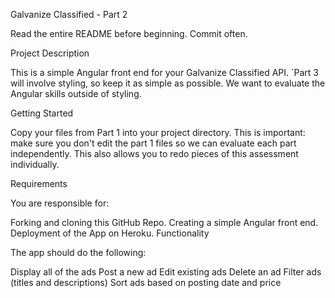 Galvanize Classified - Part 2

Read the entire README before beginning. Commit often.

Project Description

This is a simple Angular front end for your Galvanize Classified API. `Part 3 will involve styling, so keep it as simple as possible. We want to evaluate the Angular skills outside of styling.

Getting Started

Copy your files from Part 1 into your project directory.
This is important: make sure you don't edit the part 1 files so we can evaluate each part independently.
This also allows you to redo pieces of this assessment individually.

Requirements

You are responsible for:

Forking and cloning this GitHub Repo.
Creating a simple Angular front end.
Deployment of the App on Heroku.
Functionality

The app should do the following:

Display all of the ads
Post a new ad
Edit existing ads
Delete an ad
Filter ads (titles and descriptions)
Sort ads based on posting date and price